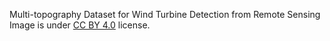 Multi-topography Dataset for Wind Turbine Detection from Remote Sensing Image is under [CC BY 4.0](https://creativecommons.org/licenses/by/4.0/legalcode) license.